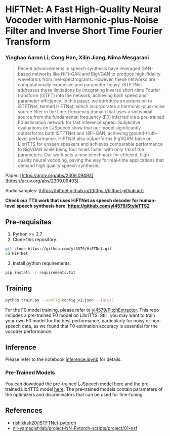 # HiFTNet: A Fast High-Quality Neural Vocoder with Harmonic-plus-Noise Filter and Inverse Short Time Fourier Transform

### Yinghao Aaron Li, Cong Han, Xilin Jiang, Nima Mesgarani

> Recent advancements in speech synthesis have leveraged GAN-based networks like HiFi-GAN and BigVGAN to produce high-fidelity waveforms from mel-spectrograms. However, these networks are computationally expensive and parameter-heavy. iSTFTNet addresses these limitations by integrating inverse short-time Fourier transform (iSTFT) into the network, achieving both speed and parameter efficiency. In this paper, we introduce an extension to iSTFTNet, termed HiFTNet, which incorporates a harmonic-plus-noise source filter in the time-frequency domain that uses a sinusoidal source from the fundamental frequency (F0) inferred via a pre-trained F0 estimation network for fast inference speed. Subjective evaluations on LJSpeech show that our model significantly outperforms both iSTFTNet and HiFi-GAN, achieving ground-truth-level performance. HiFTNet also outperforms BigVGAN-base on LibriTTS for unseen speakers and achieves comparable performance to BigVGAN while being four times faster with only 1/6 of the parameters. Our work sets a new benchmark for efficient, high-quality neural vocoding, paving the way for real-time applications that demand high quality speech synthesis.

Paper: [https://arxiv.org/abs/2309.09493](https://arxiv.org/abs/2309.09493)

Audio samples: [https://hiftnet.github.io/](https://hiftnet.github.io/)

**Check our TTS work that uses HiFTNet as speech decoder for human-level speech synthesis here: https://github.com/yl4579/StyleTTS2**

## Pre-requisites
1. Python >= 3.7
2. Clone this repository:
```bash
git clone https://github.com/yl4579/HiFTNet.git
cd HiFTNet
```
3. Install python requirements: 
```bash
pip install -r requirements.txt
```

## Training
```bash
python train.py --config config_v1.json --[args]
```
For the F0 model training, please refer to [yl4579/PitchExtractor](https://github.com/yl4579/PitchExtractor). This repo includes a pre-trained F0 model on LibriTTS. Still, you may want to train your own F0 model for the best performance, particularly for noisy or non-speech data, as we found that F0 estimation accuracy is essential for the vocoder performance. 

## Inference
Please refer to the notebook [inference.ipynb](https://github.com/yl4579/HiFTNet/blob/main/inference.ipynb) for details.
### Pre-Trained Models
You can download the pre-trained LJSpeech model [here](https://drive.google.com/drive/folders/1gW9Qba0jEdH_2E0UrHyqsaNEbRkDS4nQ?usp=sharing) and the pre-trained LibriTTS model [here](https://drive.google.com/drive/folders/1vOJKNpzYzbv8J_hh3ox5RvlhHjmf8PcX?usp=sharing). The pre-trained models contain parameters of the optimizers and discriminators that can be used for fine-tuning.  

## References
- [rishikksh20/iSTFTNet-pytorch](https://github.com/rishikksh20/iSTFTNet-pytorch)
- [nii-yamagishilab/project-NN-Pytorch-scripts/project/01-nsf](https://github.com/nii-yamagishilab/project-NN-Pytorch-scripts/tree/master/project/01-nsf)

